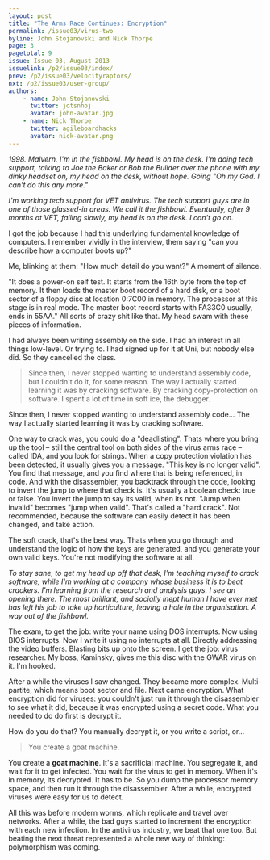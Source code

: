 ```yaml
---
layout: post
title: "The Arms Race Continues: Encryption"
permalink: /issue03/virus-two
byline: John Stojanovski and Nick Thorpe
page: 3
pagetotal: 9
issue: Issue 03, August 2013
issuelink: /p2/issue03/index/
prev: /p2/issue03/velocityraptors/
nxt: /p2/issue03/user-group/
authors:
    - name: John Stojanovski
      twitter: jotsnhoj
      avatar: john-avatar.jpg
    - name: Nick Thorpe
      twitter: agileboardhacks
      avatar: nick-avatar.png
---
```

*1998. Malvern. I'm in the fishbowl. My head is on the desk. I'm doing tech support, talking to Joe the Baker or Bob the Builder over the phone with my dinky headset on, my head on the desk, without hope. Going "Oh my God. I can't do this any more."*

*I'm working  tech support for VET antivirus. The tech support guys are in one of those glassed-in areas. We call it the fishbowl. Eventually, after 9 months at VET, falling slowly, my head is on the desk. I can't go on.*

I got the job because I had this underlying fundamental knowledge of computers. I remember vividly in the interview, them saying "can you describe how a computer boots up?"

Me, blinking at them: "How much detail do you want?"  A moment of silence.

"It does a power-on self test. It starts from the 16th byte from the top of memory. It then loads the master boot record of a hard disk, or a boot sector of a floppy disc at location 0:7C00 in memory. The processor at this stage is in real mode. The master boot record starts with FA33C0 usually, ends in  55AA." All sorts of crazy shit like that. My head swam with these pieces of information.

I had always been writing assembly on the side.  I had an interest in all things low-level. Or trying to. I had signed up for it at Uni, but nobody else did. So they cancelled the class. 

> Since then, I never stopped wanting to understand assembly code, but I couldn't do it, for some reason. The way I actually started learning it was by cracking software. By cracking copy-protection on software.  I spent a lot of time in soft ice, the debugger.

Since then, I never stopped wanting to understand assembly code... The way I actually started learning it was by cracking software. 

One way to crack was, you could do a "deadlisting". Thats where you bring up the tool – still the central tool on both sides of the virus arms race –  called IDA, and you look for strings. When  a copy protection violation has been detected, it usually gives you a message. "This key is no longer valid". You find that message, and you find where that is being referenced, in code. And with the disassembler, you backtrack through the code, looking to invert the jump to where that check is. It's usually a boolean check: true or false. You invert the jump to say its valid, when its not. "Jump when invalid" becomes "jump when valid". That's called a "hard crack". Not recommended, because the software can easily detect it has been changed, and take action. 

The soft crack, that's the best way.  Thats when you go through and understand the logic of how the keys are generated, and you generate your own valid keys. You're not modifying the software at all.

*To stay sane, to get my head up off that desk, I'm teaching myself to crack software, while I'm working at a company whose business it is to beat crackers.  I'm learning from the research and analysis guys.  I see an opening there. The most brilliant, and socially inept human I have ever met has left his job to take up horticulture, leaving a hole in the organisation. A way out of the fishbowl.*

The exam, to get the job: write your name using DOS interrupts. Now using BIOS interrupts. Now I write it using  no interrupts at all.  Directly addressing the video buffers. Blasting bits up onto the screen.  I get the job: virus researcher. My boss, Kaminsky, gives me this disc with the GWAR virus on it. I'm hooked.

After a while the viruses I saw changed. They became more complex. Multi-partite, which means boot sector and file.  Next came encryption. What encryption did for viruses: you couldn't just run it through the disassembler to see what it did, because it was encrypted using a secret code. What you needed to do do first is decrypt it. 

How do you do that? You manually decrypt it, or you write a script, or...

> You create a goat machine.  

You create a **goat machine**.  It's a sacrificial machine. You segregate it, and wait for it to get infected. You wait for the virus to get in memory. When it's in memory, its decrypted. It has to be. So you dump the processor memory space, and then run it through the disassembler.  After a while, encrypted viruses were easy for us to detect. 

All this was before modern worms, which replicate and travel over networks.   After a while, the bad guys started to increment the encryption with each new infection. In the antivirus industry, we beat that one too. But beating the next threat represented a whole new way of thinking: polymorphism was coming.
